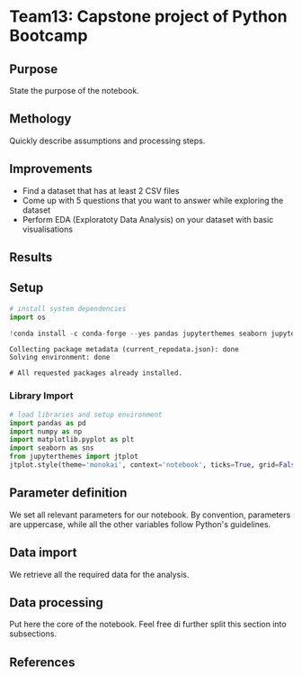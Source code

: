 # Team13: Capstone project of Python Bootcamp

## Purpose

State the purpose of the notebook.

## Methology

Quickly describe assumptions and processing steps.

## Improvements

* Find a dataset that has at least 2 CSV files
* Come up with 5 questions that you want to answer while exploring the dataset
* Perform EDA (Exploratoty Data Analysis) on your dataset with basic visualisations

## Results

## Setup


```python
# install system dependencies
import os

!conda install -c conda-forge --yes pandas jupyterthemes seaborn jupyter_contrib_nbextensions pandoc
```

    Collecting package metadata (current_repodata.json): done
    Solving environment: done
    
    # All requested packages already installed.
    


### Library Import


```python
# load libraries and setup environment
import pandas as pd
import numpy as np
import matplotlib.pyplot as plt
import seaborn as sns
from jupyterthemes import jtplot
jtplot.style(theme='monokai', context='notebook', ticks=True, grid=False)
```

## Parameter definition

We set all relevant parameters for our notebook. By convention, parameters are uppercase, while all the other variables follow Python's guidelines.

## Data import
We retrieve all the required data for the analysis.

## Data processing
Put here the core of the notebook. Feel free di further split this section into subsections.

## References
